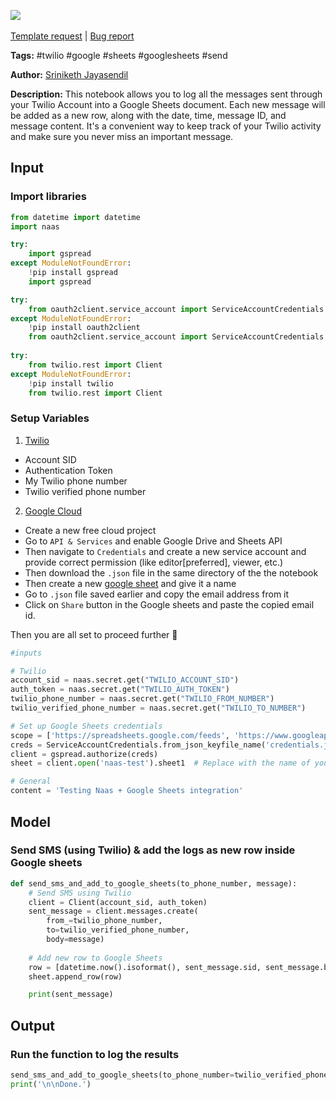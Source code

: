<a href="https://app.naas.ai/user-redirect/naas/downloader?url=https://raw.githubusercontent.com/jupyter-naas/awesome-notebooks/master/Twilio/Twilio_Add_SMS_to_Google_Sheets_spreadsheet.ipynb" target="_parent"><img src="https://naasai-public.s3.eu-west-3.amazonaws.com/open_in_naas.svg"/></a><br><br><a href="https://github.com/jupyter-naas/awesome-notebooks/issues/new?assignees=&labels=&template=template-request.md&title=Tool+-+Action+of+the+notebook+">Template request</a> | <a href="https://github.com/jupyter-naas/awesome-notebooks/issues/new?assignees=&labels=bug&template=bug_report.md&title=Twilio+-+Add+SMS+to+Google+Sheets+spreadsheet:+Error+short+description">Bug report</a>

**Tags:** #twilio #google #sheets #googlesheets #send

**Author:** [Sriniketh Jayasendil](https://www.linkedin.com/in/sriniketh-jayasendil/)

**Description:** This notebook allows you to log all the messages sent through your Twilio Account into a Google Sheets document. Each new message will be added as a new row, along with the date, time, message ID, and message content. It's a convenient way to keep track of your Twilio activity and make sure you never miss an important message.

## Input

### Import libraries


```python
from datetime import datetime
import naas

try:
    import gspread
except ModuleNotFoundError:
    !pip install gspread
    import gspread

try:
    from oauth2client.service_account import ServiceAccountCredentials
except ModuleNotFoundError:
    !pip install oauth2client
    from oauth2client.service_account import ServiceAccountCredentials
    
try:
    from twilio.rest import Client
except ModuleNotFoundError:
    !pip install twilio
    from twilio.rest import Client
```

### Setup Variables

1. [Twilio](https://console.twilio.com)

- Account SID
- Authentication Token
- My Twilio phone number
- Twilio verified phone number

2. [Google Cloud](https://console.cloud.google.com/)

- Create a new free cloud project
- Go to `API & Services` and enable Google Drive and Sheets API
- Then navigate to `Credentials` and create a new service account and provide correct permission (like editor[preferred], viewer, etc.)
- Then download the `.json` file in the same directory of the the notebook
- Then create a new [google sheet](sheets.new) and give it a name
- Go to `.json` file saved earlier and copy the email address from it
- Click on `Share` button in the Google sheets and paste the copied email id.

Then you are all set to proceed further 🚀


```python
#inputs

# Twilio
account_sid = naas.secret.get("TWILIO_ACCOUNT_SID")
auth_token = naas.secret.get("TWILIO_AUTH_TOKEN")
twilio_phone_number = naas.secret.get("TWILIO_FROM_NUMBER")
twilio_verified_phone_number = naas.secret.get("TWILIO_TO_NUMBER")

# Set up Google Sheets credentials
scope = ['https://spreadsheets.google.com/feeds', 'https://www.googleapis.com/auth/drive']
creds = ServiceAccountCredentials.from_json_keyfile_name('credentials.json', scope)
client = gspread.authorize(creds)
sheet = client.open('naas-test').sheet1  # Replace with the name of your Google Sheets file

# General
content = 'Testing Naas + Google Sheets integration'
```

## Model

### Send SMS (using Twilio) & add the logs as new row inside Google sheets


```python
def send_sms_and_add_to_google_sheets(to_phone_number, message):
    # Send SMS using Twilio
    client = Client(account_sid, auth_token)
    sent_message = client.messages.create(
        from_=twilio_phone_number,
        to=twilio_verified_phone_number,
        body=message)
    
    # Add new row to Google Sheets
    row = [datetime.now().isoformat(), sent_message.sid, sent_message.body]
    sheet.append_row(row)

    print(sent_message)
```

## Output

### Run the function to log the results


```python
send_sms_and_add_to_google_sheets(to_phone_number=twilio_verified_phone_number, message=content)
print('\n\nDone.')
```


```python

```
